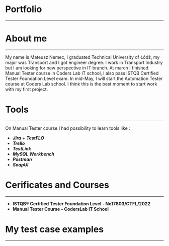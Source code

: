 # Portfolio
____________
# About me
____________
My name is Mateusz Nemec, I graduated Technical University of Łódź, my major was Transport and I got engineer degree. I work in Transport Industry but I am looking for new perspective in IT branch. At march I finished Manual Tester course in Coders Lab IT school, I also pass ISTQB Certified Tester Foundation Level exam.
In mid-May, I will start the Automation Tester course at Coders Lab school. I think this is the best moment to start work with my first project.
# Tools
_________
On Manual Tester course I had possibility to learn tools like :

- ***Jira*** + ***TestFLO***
- ***Trello***
- ***TestLink***
- ***MySQL Workbench***
- ***Postman***
- ***SoapUI***
# Cerificates and Courses
___________
- **ISTQB® Certified Tester Foundation Level - No17803/CTFL/2022**
- **Manual Tester Course - CodersLab IT School**
# My test case examples
_______
